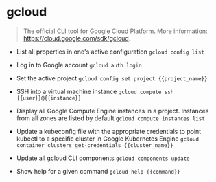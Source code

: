 # gcloud
> The official CLI tool for Google Cloud Platform.
> More information: <https://cloud.google.com/sdk/gcloud>.

- List all properties in one's active configuration
`gcloud config list`

- Log in to Google account
`gcloud auth login`

- Set the active project
`gcloud config set project {{project_name}}`

- SSH into a virtual machine instance
`gcloud compute ssh {{user}}@{{instance}} `

- Display all Google Compute Engine instances in a project. Instances from all zones are listed by default
`gcloud compute instances list`

- Update a kubeconfig file with the appropriate credentials to point kubectl to a specific cluster in Google Kubernetes Engine
`gcloud container clusters get-credentials {{cluster_name}}`

- Update all gcloud CLI components
`gcloud components update`

- Show help for a given command
`gcloud help {{command}}`
